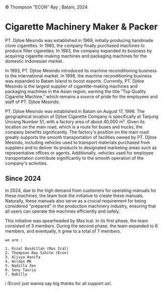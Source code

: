 © Thompson "ECON" Ray ; Batam, 2024

# Cigarette Machinery Maker & Packer
PT. Djitoe Mesindo was established in 1969, initially producing handmade clove cigarettes. In 1980, the company finally purchased machines to produce filter cigarettes. In 1983, the company expanded its business by acquiring cigarette-making machines and packaging machines for the domestic Indonesian market.

In 1993, PT. Djitoe Mesindo introduced its machine reconditioning business to the international market. In 1998, the machine reconditioning business was expanded to Batam Island to boost exports. Currently, PT. Djitoe Mesindo is the largest supplier of cigarette-making machines and packaging machines in the Asian region, earning the title “Top Quality Cigarette Machine,” which remains a source of pride for the employees and staff of PT. Djitoe Mesindo.

PT. Djitoe Mesindo was established in Batam on August 17, 1998. The geographical location of Djitoe Cigarette Company is specifically at Tanjung Uncang Number 51, with a factory area of about 40,000 m². Given its location on the main road, which is a route for buses and trucks, the company benefits significantly. The factory's position on the main road greatly supports the smooth transportation of facilities owned by PT. Djitoe Mesindo, including vehicles used to transport materials purchased from suppliers and to deliver its products to designated marketing areas such as representative offices or agents. Additionally, vehicles used for employee transportation contribute significantly to the smooth operation of the company's activities.

## Since 2024
In 2024, due to the high demand from customers for operating manuals for these machines, the team took the initiative to create these manuals. Naturally, these manuals also serve as a crucial requirement for being considered "prepared" in the production machinery industry, ensuring that all users can operate the machines efficiently and safely.

This initiative was spearheaded by Mas Ical. In its first phase, the team consisted of 3 members. During the second phase, the team expanded to 6 members, and eventually, it grew to a total of 7 members.

    we are :

    1. Rizal Baidillah (Mas Ical)
    2. Thompson Ray Sihite (Econ)
    3. Alisya Hanifa
    4. Wildan MK
    5. Nadilla Zen
    6. Sony Tauria
    7. Nabilla 

i (Econ) just wanna say big thanks for all support us!. 